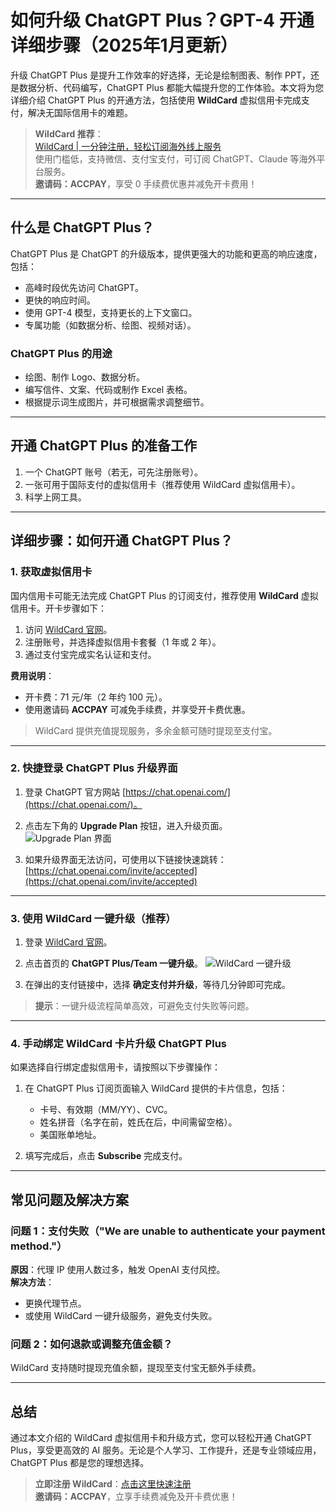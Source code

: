 # 如何升级 ChatGPT Plus？GPT-4 开通详细步骤（2025年1月更新）

升级 ChatGPT Plus 是提升工作效率的好选择，无论是绘制图表、制作 PPT，还是数据分析、代码编写，ChatGPT Plus 都能大幅提升您的工作体验。本文将为您详细介绍 ChatGPT Plus 的开通方法，包括使用 **WildCard** 虚拟信用卡完成支付，解决无国际信用卡的难题。

> **WildCard 推荐**：  
> [WildCard | 一分钟注册，轻松订阅海外线上服务](https://bit.ly/bewildcard)  
> 使用门槛低，支持微信、支付宝支付，可订阅 ChatGPT、Claude 等海外平台服务。  
> **邀请码：ACCPAY**，享受 0 手续费优惠并减免开卡费用！

---

## 什么是 ChatGPT Plus？

ChatGPT Plus 是 ChatGPT 的升级版本，提供更强大的功能和更高的响应速度，包括：
- 高峰时段优先访问 ChatGPT。
- 更快的响应时间。
- 使用 GPT-4 模型，支持更长的上下文窗口。
- 专属功能（如数据分析、绘图、视频对话）。

### ChatGPT Plus 的用途
- 绘图、制作 Logo、数据分析。
- 编写信件、文案、代码或制作 Excel 表格。
- 根据提示词生成图片，并可根据需求调整细节。


---

## 开通 ChatGPT Plus 的准备工作

1. 一个 ChatGPT 账号（若无，可先注册账号）。
2. 一张可用于国际支付的虚拟信用卡（推荐使用 WildCard 虚拟信用卡）。
3. 科学上网工具。

---

## 详细步骤：如何开通 ChatGPT Plus？

### 1. 获取虚拟信用卡
国内信用卡可能无法完成 ChatGPT Plus 的订阅支付，推荐使用 **WildCard** 虚拟信用卡。开卡步骤如下：

1. 访问 [WildCard 官网](https://bit.ly/bewildcard)。
2. 注册账号，并选择虚拟信用卡套餐（1 年或 2 年）。
3. 通过支付宝完成实名认证和支付。

**费用说明**：
- 开卡费：71 元/年（2 年约 100 元）。
- 使用邀请码 **ACCPAY** 可减免手续费，并享受开卡费优惠。

> WildCard 提供充值提现服务，多余金额可随时提现至支付宝。

---

### 2. 快捷登录 ChatGPT Plus 升级界面

1. 登录 ChatGPT 官方网站 [https://chat.openai.com/](https://chat.openai.com/)。
2. 点击左下角的 **Upgrade Plan** 按钮，进入升级页面。  
   <img src="https://chatsoragpt.com/img/lg.gif" alt="Upgrade Plan 界面">

3. 如果升级界面无法访问，可使用以下链接快速跳转：  
   [https://chat.openai.com/invite/accepted](https://chat.openai.com/invite/accepted)

---

### 3. 使用 WildCard 一键升级（推荐）

1. 登录 [WildCard 官网](https://bit.ly/bewildcard)。
2. 点击首页的 **ChatGPT Plus/Team 一键升级**。
   <img src="https://chatsoragpt.com/img/lg.gif" alt="WildCard 一键升级">

3. 在弹出的支付链接中，选择 **确定支付并升级**，等待几分钟即可完成。

> **提示**：一键升级流程简单高效，可避免支付失败等问题。

---

### 4. 手动绑定 WildCard 卡片升级 ChatGPT Plus

如果选择自行绑定虚拟信用卡，请按照以下步骤操作：

1. 在 ChatGPT Plus 订阅页面输入 WildCard 提供的卡片信息，包括：
   - 卡号、有效期（MM/YY）、CVC。
   - 姓名拼音（名字在前，姓氏在后，中间需留空格）。
   - 美国账单地址。

2. 填写完成后，点击 **Subscribe** 完成支付。

---

## 常见问题及解决方案

### 问题 1：支付失败（"We are unable to authenticate your payment method."）
**原因**：代理 IP 使用人数过多，触发 OpenAI 支付风控。  
**解决方法**：
- 更换代理节点。
- 或使用 WildCard 一键升级服务，避免支付失败。

### 问题 2：如何退款或调整充值金额？
WildCard 支持随时提现充值余额，提现至支付宝无额外手续费。

---

## 总结

通过本文介绍的 WildCard 虚拟信用卡和升级方式，您可以轻松开通 ChatGPT Plus，享受更高效的 AI 服务。无论是个人学习、工作提升，还是专业领域应用，ChatGPT Plus 都是您的理想选择。

> **立即注册 WildCard**：[点击这里快速注册](https://bit.ly/bewildcard)  
> **邀请码：ACCPAY**，立享手续费减免及开卡费优惠！
